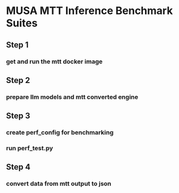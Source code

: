 # MUSA MTT Inference Benchmark Suites
## Step 1
### get and run the mtt docker image

## Step 2
### prepare llm models and mtt converted engine

## Step 3
### create perf_config for benchmarking
### run perf_test.py

## Step 4
### convert data from mtt output to json
